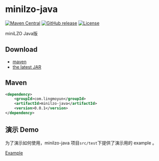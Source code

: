 # minilzo-java
[![Maven Central](https://img.shields.io/maven-central/v/com.lingmoyun/minilzo-java.svg?label=Maven%20Central)](https://search.maven.org/search?q=g:com.lingmoyun%20AND%20a:minilzo-java)
[![GitHub release](https://img.shields.io/github/release/lingmoyun/minilzo-java.svg)](https://github.com/lingmoyun/minilzo-java/releases)
[![License](https://img.shields.io/badge/license-MIT-4EB1BA.svg)](https://www.opensource.org/licenses/mit-license.php)

miniLZO Java版



## Download

- [maven][1]
- [the latest JAR][2]

[1]: https://repo1.maven.org/maven2/com/lingmoyun/minilzo-java/
[2]: https://search.maven.org/remote_content?g=com.lingmoyun&a=minilzo-java&v=LATEST

## Maven

```xml
<dependency>
    <groupId>com.lingmoyun</groupId>
    <artifactId>minilzo-java</artifactId>
    <version>0.0.1</version>
</dependency>
```

## 演示 Demo

为了演示如何使用，minilzo-java 项目`src/test`下提供了演示用的 example 。

[Example](https://github.com/lingmoyun/minilzo-java/blob/main/src/test/java/com/lingmoyun/example/MiniLZOExample.java)

